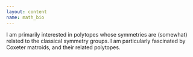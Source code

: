 ```yaml
---
layout: content
name: math_bio
---
```


I am primarily interested in polytopes whose symmetries are (somewhat) related to the classical symmetry groups.  I am particularly fascinated by Coxeter matroids, and their related polytopes. 